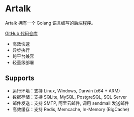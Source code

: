 # Artalk

Artalk 拥有一个 Golang 语言编写的后端程序。

[GitHub 代码仓库](https://github.com/ArtalkJS/Artalk)

- 高效快速
- 异步执行
- 跨平台兼容
- 轻量级部署

## Supports

- 运行环境：支持 Linux, Windows, Darwin (x64 + ARM)
- 数据存储：支持 SQLite, MySQL, PostgreSQL, SQL Server
- 邮件发送：支持 SMTP, 阿里云邮件, 调用 sendmail 发送邮件
- 高效缓存：支持 Redis, Memcache, In-Memory (BigCache)

